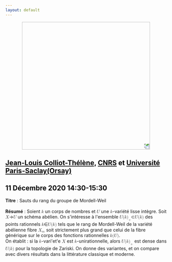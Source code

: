 ```yaml
---
layout: default
---
```


<p align="center">
  <img width="400" height="400" style="transform: rotate(0.5turn);" src="https://upload.wikimedia.org/wikipedia/commons/1/18/Rational_points_of_bounded_height_outside_the_27_lines_on_Clebsch%27s_diagonal_cubic_surface.png">
</p>

## <a href="https://www.imo.universite-paris-saclay.fr/~colliot/" style="color:black">Jean-Louis Colliot-Thélène,</a> <a href="https://www.cnrs.fr/fr/page-daccueil" style="color:black">CNRS</a> <c style="color:black">et</c> <a href="https://www.imo.universite-paris-saclay.fr/" style="color:black">Université Paris-Saclay(Orsay) </a>
## <c style="color:black">11 Décembre 2020  14:30-15:30</c>

<b>Titre</b> : Sauts du rang du groupe de Mordell-Weil
<br>
<br>
<b>Résumé</b> : Soient <math><mi>k</mi></math> un corps de nombres et <math><mi>U</mi></math> une <math><mi>k</mi></math>-variété lisse intègre. Soit <math><mi>X</mi></math>&rarr;<math><mi>U</mi></math> un schéma abélien. On s'intéresse à l'ensemble <math><mi>U</mi><mi>(</mi><mi>k</mi><msub><mi>)</mi><mi>+</mi></msub></math>&sub;<math><mi>U</mi><mi>(</mi><mi>k</mi><mi>)</mi></math> des points rationnels  <math><mi>k</mi></math>&isin;<math><mi>U</mi><mi>(</mi><mi>k</mi><mi>)</mi></math> tels que le rang de Mordell-Weil de la variété abélienne fibre <math><msub><mi>X</mi><mi>m</mi></msub></math> soit strictement plus grand que celui de la fibre générique sur le corps des fonctions rationnelles <math><mi>k</mi><mi>(</mi><mi>U</mi><mi>)</mi></math>.<br>
On établit :  si la <math><mi>k</mi></math>-vari\'et\'e <math><mi>X</mi></math> est <math><mi>k</mi></math>-unirationnelle, alors <math><mi>U</mi><mi>(</mi><mi>k</mi><msub><mi>)</mi><mi>+</mi></msub></math> est dense dans <math><mi>U</mi><mi>(</mi><mi>k</mi><mi>)</mi></math> pour la topologie de Zariski. On donne des variantes, et on compare avec divers résultats dans la littérature classique et moderne.
